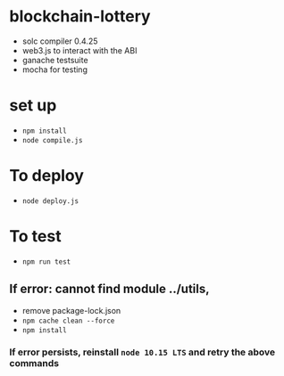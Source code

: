 # blockchain-lottery

- solc compiler 0.4.25
- web3.js to interact with the ABI
- ganache testsuite
- mocha for testing

# set up

- `npm install`
- `node compile.js`

# To deploy

- `node deploy.js`

# To test

- `npm run test`

## If error: cannot find module ../utils,

- remove package-lock.json
- `npm cache clean --force`
- `npm install`

### If error persists, reinstall `node 10.15 LTS` and retry the above commands
